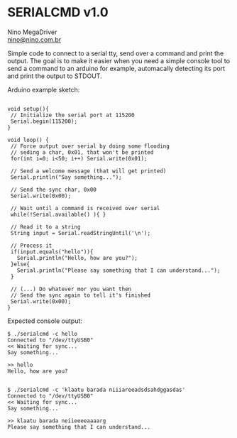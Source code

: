 # SERIALCMD v1.0
Nino MegaDriver  
nino@nino.com.br  
  
Simple code to connect to a serial tty, send over a command and print
the output. The goal is to make it easier when you need a simple console tool to
send a command to an arduino for example, automacally detecting its port and print
the output to STDOUT.  
  
Arduino example sketch:  
 ```

void setup(){
  // Initialize the serial port at 115200
  Serial.begin(115200);
}
  
void loop() {
  // Force output over serial by doing some flooding
  // seding a char, 0x01, that won't be printed  
  for(int i=0; i<50; i++) Serial.write(0x01);  

  // Send a welcome message (that will get printed)
  Serial.println("Say something...");   

  // Send the sync char, 0x00
  Serial.write(0x00);  

  // Wait until a command is received over serial 
  while(!Serial.available() ){ }  

  // Read it to a string
  String input = Serial.readStringUntil('\n');  

  // Process it  
  if(input.equals("hello")){  
    Serial.println("Hello, how are you?");  
  }else{  
    Serial.println("Please say something that I can understand...");  
  }  
    
  // (...) Do whatever mor you want then  
  // Send the sync again to tell it's finished  
  Serial.write(0x00);   
}  

```  
  
Expected console output:  
```
$ ./serialcmd -c hello  
Connected to "/dev/ttyUSB0"  
<< Waiting for sync...  
Say something...  
  
>> hello  
Hello, how are you?  
  
```
   
```
$ ./serialcmd -c 'klaatu barada niiiareeadsdsahdggasdas'  
Connected to "/dev/ttyUSB0"  
<< Waiting for sync...  
Say something...  
  
>> klaatu barada neiieeeeaaaarg  
Please say something that I can understand...  
  
```
 

